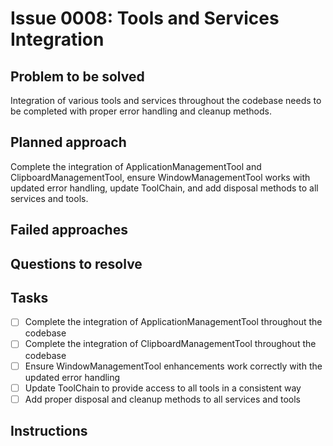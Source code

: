 # Issue 0008: Tools and Services Integration

## Problem to be solved
Integration of various tools and services throughout the codebase needs to be completed with proper error handling and cleanup methods.

## Planned approach
Complete the integration of ApplicationManagementTool and ClipboardManagementTool, ensure WindowManagementTool works with updated error handling, update ToolChain, and add disposal methods to all services and tools.

## Failed approaches


## Questions to resolve


## Tasks
- [ ] Complete the integration of ApplicationManagementTool throughout the codebase
- [ ] Complete the integration of ClipboardManagementTool throughout the codebase
- [ ] Ensure WindowManagementTool enhancements work correctly with the updated error handling
- [ ] Update ToolChain to provide access to all tools in a consistent way
- [ ] Add proper disposal and cleanup methods to all services and tools

## Instructions


